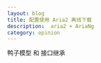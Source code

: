 ```yaml
---
layout: blog
title: 配置使用 Aria2 离线下载
description:  aria2 + AriaNg
category: opinion
---
```


鸭子模型 和 接口继承

